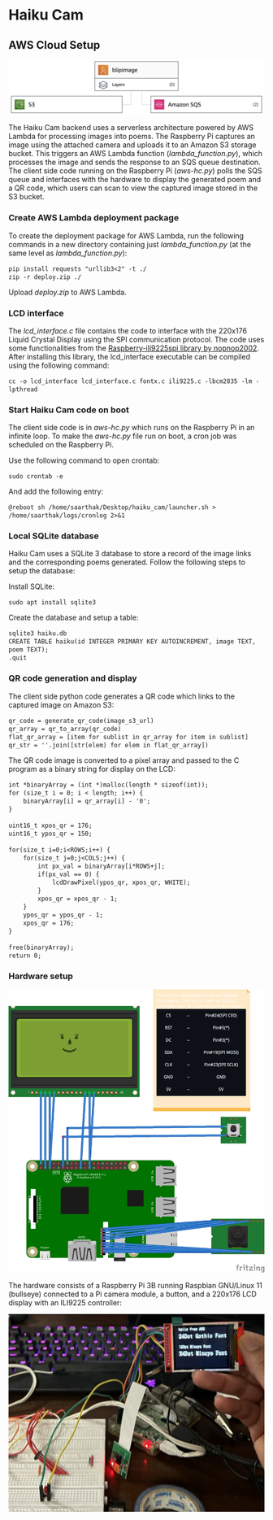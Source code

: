 # Haiku Cam

## AWS Cloud Setup
![AWS Lambda setup](img/infra-lambda.png)

The Haiku Cam backend uses a serverless architecture powered by AWS Lambda for processing images into poems. The Raspberry Pi captures an image using the attached camera and uploads it to an Amazon S3 storage bucket. This triggers an AWS Lambda function (*lambda_function.py*), which processes the image and sends the response to an SQS queue destination. The client side code running on the Raspberry Pi (*aws-hc.py*) polls the SQS queue and interfaces with the hardware to display the generated poem and a QR code, which users can scan to view the captured image stored in the S3 bucket.

### Create AWS Lambda deployment package
To create the deployment package for AWS Lambda, run the following commands in a new directory containing just *lambda_function.py* (at the same level as *lambda_function.py*):

```
pip install requests "urllib3<2" -t ./
zip -r deploy.zip ./
```

Upload *deploy.zip* to AWS Lambda.

### LCD interface
The *lcd_interface.c* file contains the code to interface with the 220x176 Liquid Crystal Display using the SPI communication protocol. The code uses some functionalities from the [Raspberry-ili9225spi library by nopnop2002](https://github.com/nopnop2002/Raspberry-ili9225spi). After installing this library, the lcd_interface executable can be compiled using the following command:
```
cc -o lcd_interface lcd_interface.c fontx.c ili9225.c -lbcm2835 -lm -lpthread
```

### Start Haiku Cam code on boot
The client side code is in *aws-hc.py* which runs on the Raspberry Pi in an infinite loop. To make the *aws-hc.py* file run on boot, a cron job was scheduled on the Raspberry Pi.

Use the following command to open crontab:
```
sudo crontab -e
```

And add the following entry:
```
@reboot sh /home/saarthak/Desktop/haiku_cam/launcher.sh > /home/saarthak/logs/cronlog 2>&1
```

### Local SQLite database
Haiku Cam uses a SQLite 3 database to store a record of the image links and the corresponding poems generated. Follow the following steps to setup the database:

Install SQLite:
```
sudo apt install sqlite3
```

Create the database and setup a table:
```
sqlite3 haiku.db
CREATE TABLE haiku(id INTEGER PRIMARY KEY AUTOINCREMENT, image TEXT, poem TEXT);
.quit
```

### QR code generation and display

The client side python code generates a QR code which links to the captured image on Amazon S3:
```
qr_code = generate_qr_code(image_s3_url)
qr_array = qr_to_array(qr_code)
flat_qr_array = [item for sublist in qr_array for item in sublist]
qr_str = ''.join([str(elem) for elem in flat_qr_array])
```

The QR code image is converted to a pixel array and passed to the C program as a binary string for display on the LCD:
```
int *binaryArray = (int *)malloc(length * sizeof(int));
for (size_t i = 0; i < length; i++) {
    binaryArray[i] = qr_array[i] - '0';
}

uint16_t xpos_qr = 176;
uint16_t ypos_qr = 150;

for(size_t i=0;i<ROWS;i++) {
    for(size_t j=0;j<COLS;j++) {
        int px_val = binaryArray[i*ROWS+j];
        if(px_val == 0) {
            lcdDrawPixel(ypos_qr, xpos_qr, WHITE);
        }
        xpos_qr = xpos_qr - 1;
    }
    ypos_qr = ypos_qr - 1;
    xpos_qr = 176;
}

free(binaryArray);
return 0;
```

### Hardware setup
![Raspberry Pi hardware setup](img/circuit-diag.png)

The hardware consists of a Raspberry Pi 3B running Raspbian GNU/Linux 11 (bullseye) connected to a Pi camera module, a button, and a 220x176 LCD display with an ILI9225 controller:

![Raspberry Pi hardware setup](img/circuit-hardware.jpg)

